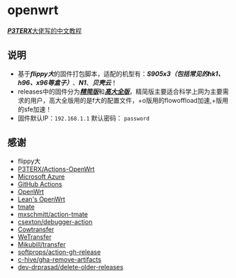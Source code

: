 # openwrt

[***P3TERX***大佬写的中文教程](https://p3terx.com/archives/build-openwrt-with-github-actions.html)

## 说明
- 基于***flippy大***的固件打包脚本，适配的机型有：***S905x3（包括常见的hk1、h96、x96等盒子）***、***N1***、***贝壳云***！
- releases中的固件分为[***精简版***](https://github.com/hibuddies/openwrt/releases/tag/ARMv8-mini-%E5%B7%B2%E6%89%93%E5%8C%85%E5%9B%BA%E4%BB%B6)和[***高大全版***](https://github.com/hibuddies/openwrt/releases/tag/ARMv8-gdq-%E5%B7%B2%E6%89%93%E5%8C%85%E5%9B%BA%E4%BB%B6)，精简版主要适合科学上网为主要需求的用户，高大全版用的是f大的配置文件，+o版用的flowoffload加速,+版用的sfe加速！
- 固件默认IP：`192.168.1.1` 默认密码： `password`

## 感谢

- flippy大
- [P3TERX/Actions-OpenWrt](https://github.com/P3TERX/Actions-OpenWrt)
- [Microsoft Azure](https://azure.microsoft.com)
- [GitHub Actions](https://github.com/features/actions)
- [OpenWrt](https://github.com/openwrt/openwrt)
- [Lean's OpenWrt](https://github.com/coolsnowwolf/lede)
- [tmate](https://github.com/tmate-io/tmate)
- [mxschmitt/action-tmate](https://github.com/mxschmitt/action-tmate)
- [csexton/debugger-action](https://github.com/csexton/debugger-action)
- [Cowtransfer](https://cowtransfer.com)
- [WeTransfer](https://wetransfer.com/)
- [Mikubill/transfer](https://github.com/Mikubill/transfer)
- [softprops/action-gh-release](https://github.com/softprops/action-gh-release)
- [c-hive/gha-remove-artifacts](https://github.com/c-hive/gha-remove-artifacts)
- [dev-drprasad/delete-older-releases](https://github.com/dev-drprasad/delete-older-releases)
